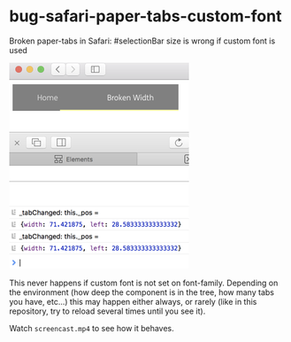 # bug-safari-paper-tabs-custom-font

Broken paper-tabs in Safari: #selectionBar size is wrong if custom font is used

![screenshot](screenshot.png)

This never happens if custom font is not set on font-family. Depending on the environment (how deep the component is in the tree, how many tabs you have, etc...) this may happen either always, or rarely (like in this repository, try to reload several times until you see it).

Watch `screencast.mp4` to see how it behaves.
